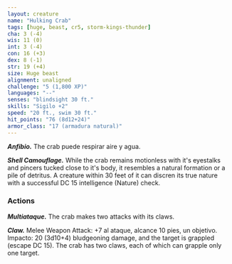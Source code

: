 ```yaml
---
layout: creature
name: "Hulking Crab"
tags: [huge, beast, cr5, storm-kings-thunder]
cha: 3 (-4)
wis: 11 (0)
int: 3 (-4)
con: 16 (+3)
dex: 8 (-1)
str: 19 (+4)
size: Huge beast
alignment: unaligned
challenge: "5 (1,800 XP)"
languages: "--"
senses: "blindsight 30 ft."
skills: "Sigilo +2"
speed: "20 ft., swim 30 ft."
hit_points: "76 (8d12+24)"
armor_class: "17 (armadura natural)"
---
```


***Anfibio.*** The crab puede respirar aire y agua.

***Shell Camouflage.*** While the crab remains motionless with it's eyestalks and pincers tucked close to it's body, it resembles a natural formation or a pile of detritus. A creature within 30 feet of it can discren its true nature with a successful DC 15 intelligence (Nature) check.

### Actions

***Multiataque.*** The crab makes two attacks with its claws.

***Claw.*** Melee Weapon Attack: +7 al ataque, alcance 10 pies, un objetivo. Impacto: 20 (3d10+4) bludgeoning damage, and the target is grappled (escape DC 15). The crab has two claws, each of which can grapple only one target.